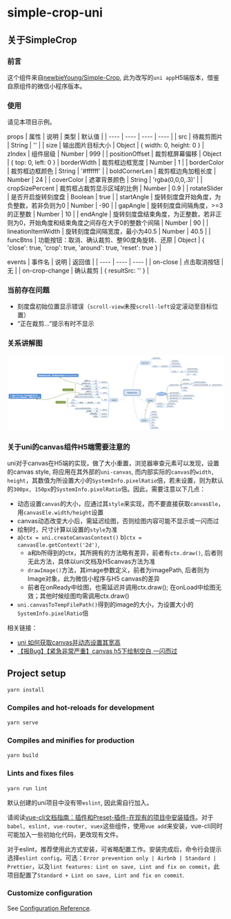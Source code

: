 # simple-crop-uni

## 关于SimpleCrop

### 前言

这个组件来自[newbieYoung/Simple-Crop](https://github.com/newbieYoung/Simple-Crop), 此为改写的`uni app`H5端版本，借鉴自原组件的微信小程序版本。

### 使用

请见本项目示例。

props
| 属性 | 说明 | 类型 | 默认值 |
| ---- | ---- | ---- | ---- |
| src | 待裁剪图片 | String | '' |
| size | 输出图片目标大小 | Object | { width: 0, height: 0 }
| zIndex | 组件层级 | Number | 999 |
| positionOffset | 裁剪框屏幕偏移 | Object | { top: 0, left: 0 }
| borderWidth | 裁剪框边框宽度 | Number | 1 |
| borderColor | 裁剪框边框颜色 | String | '#ffffff' |
| boldCornerLen | 裁剪框边角加粗长度 | Number | 24 |
| coverColor | 遮罩背景颜色 | String | 'rgba(0,0,0,.3)' |
| cropSizePercent | 裁剪框占裁剪显示区域的比例 | Number | 0.9 |
| rotateSlider | 是否开启旋转刻度盘 | Boolean | true |
| startAngle | 旋转刻度盘开始角度，为负整数，若非负则为0 | Number | -90 |
| gapAngle | 旋转刻度盘间隔角度，>=3的正整数 | Number | 10 |
| endAngle | 旋转刻度盘结束角度，为正整数，若非正则为0，开始角度和结束角度之间存在大于0的整数个间隔 | Number | 90 |
| lineationItemWidth | 旋转刻度盘间隔宽度，最小为40.5 | Number | 40.5 |
| funcBtns | 功能按钮：取消、确认裁剪、整90度角旋转、还原 | Object | { 'close': true, 'crop': true, 'around': true, 'reset': true } |

events
| 事件名 | 说明 | 返回值 |
| ---- | ---- | ---- |
| on-close | 点击取消按钮 | 无 |
| on-crop-change | 确认裁剪 | { resultSrc: '' } |

### 当前存在问题

- 刻度盘初始位置显示错误（`scroll-view`未按`scroll-left`设定滚动至目标位置）
- “正在裁剪...”提示有时不显示

### 关系讲解图

![关系讲解图](./docs/SimpleCrop.png)

### 关于uni的canvas组件H5端需要注意的

uni对于canvas在H5端的实现，做了大小重置，浏览器审查元素可以发现，设置的canvas style, 将应用在其外部的`uni-canvas`, 而内部实际的`canvas`的`width, height`，其数值为所设置大小的`SystemInfo.pixelRatio`倍，若未设置，则为默认的`300px, 150px`的`SystemInfo.pixelRatio`倍。因此，需要注意以下几点：

- 动态设置`canvas`的大小，应通过其`style`来实现，而不要直接获取`canvasEle`，用`canvasEle.width/height`设置
- canvas动态改变大小后，需延迟绘图，否则绘图内容可能不显示或一闪而过
- 绘制时，尺寸计算以设置的`style`为准
- a)`ctx = uni.createCanvasContext()` b)`ctx = canvasEle.getContext('2d')`,
  - a和b所得到的ctx，其所拥有的方法略有差异，前者有`ctx.draw()`, 后者则无此方法，具体以uni文档及H5canvas方法为准
  - `drawImage()`方法，其image参数定义，前者为imagePath, 后者则为Image对象，此为微信小程序与H5 canvas的差异
  - 前者在onReady中绘图，也需延迟并调用ctx.draw(); 在onLoad中绘图无效；其他时候绘图均需调用ctx.draw()
- `uni.canvasToTempFilePath()`得到的image的大小，为设置大小的`SystemInfo.pixelRatio`倍

相关链接：

- [uni 如何获取canvas并动态设置其宽高](https://ask.dcloud.net.cn/question/89547)
- [【报Bug】【紧急非常严重】canvas h5下绘制空白,一闪而过](https://ask.dcloud.net.cn/question/81675)

## Project setup

```bash
yarn install
```

### Compiles and hot-reloads for development

```bash
yarn serve
```

### Compiles and minifies for production

```bash
yarn build
```

### Lints and fixes files

```bash
yarn run lint
```

默认创建的uni项目中没有带`eslint`, 因此需自行加入。

请阅读[vue-cli文档指南：插件和Preset-插件-在现有的项目中安装插件](https://cli.vuejs.org/zh/guide/plugins-and-presets.html)。对于`babel, eslint, vue-router, vuex`这些组件，使用`vue add`来安装，vue-cli同时可能加入一些初始化代码，更改现有文件。

对于eslint，推荐使用此方式安装，可省略配置工作。安装完成后，命令行会提示选择`eslint config`，可选：`Error prevention only | Airbnb | Standard | Prettier`，以及`lint features: Lint on save, Lint and fix on commit`，此项目配置了`Standard + Lint on save, Lint and fix on commit`.

### Customize configuration

See [Configuration Reference](https://cli.vuejs.org/config/).
